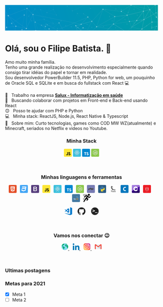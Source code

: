 <img width="auto" src="./5qi38njir9vsm46ync2qjvrrs.svg">

# Olá, sou o Filipe Batista. 👋

Amo muito minha família.<br/> 
Tenho uma grande realização no desenvolvimento especialmente quando consigo tirar idéias do papel e tornar em realidade. <br/> 
Sou desenvolvedor PowerBuilder 11.5, PHP, Python for web, um pouquinho de Oracle SQL e SQLite e em busca do fullstack com React 💻
<br/> <br/> 
🏥 &nbsp; Trabalho na empresa [**Salux - Informatização em saúde**](https://www.salux.com.br/)
<br/> 💜 &nbsp; Buscando colaborar com projetos em Front-end e Back-end usando React
<br/> 😊 &nbsp; Posso te ajudar com PHP e Python
<br/> 💻 &nbsp; Minha stack: ReactJS, Node.js, React Native & Typescript
<br/> 💬 &nbsp; Sobre mim: Curto tecnologias, games como COD MW WZ(atualmente) e Minecraft, seriados no Netflix e videos no Youtube.

<h3 align="center" >Minha Stack</h3>
<p align="center">
  <img alt="JavaScript" width="26px" src="./assets/javascript.svg" />
  <img alt="React" width="26px" src="./assets/reactjs.svg" />
  <img alt="TypeScript" width="26px" src="./assets/typescript.svg" />
  <img alt="Node.js" width="26px" src="./assets/node.svg" />
</p>

<br>

<h3 align="center" >Minhas linguagens e ferramentas</h3>
<p align="center">
  <img alt="HTML5" width="26px" src="./assets/html5.svg" />
  &ensp;<img alt="CSS3" width="26px" src="./assets/css3.svg" />
  &ensp;<img alt="Bootstrap" width="26px" src="./assets/bootstrap.svg" />
  &ensp;<img alt="JavaScript" width="26px" src="./assets/javascript.svg" />
  &ensp;<img alt="React" width="26px" src="./assets/reactjs.svg" />
  &ensp;<img alt="TypeScript" width="26px" src="./assets/typescript.svg" />
  &ensp;<img alt="Node.js" width="26px" src="./assets/node.svg" />
  &ensp;<img alt="PHP" width="26px" src="./assets/php.svg" />
  &ensp;<img alt="Python" width="26px" src="./assets/python.svg" />
  &ensp;<img alt="Flask" width="26px" src="./assets/flask.svg" />
  &ensp;<img alt="C" width="26px" src="./assets/c.svg" />
  &ensp;<img alt="C#" width="26px" src="./assets/c-sharp.svg" />
  &ensp;<img alt="SQL" width="26px" src="./assets/oracle.svg" />
  &ensp;<img alt="MySQL" width="26px" src="./assets/mysql.svg" />
  &ensp;<img alt="PowerBuilder11.5" width="26px" src="./assets/powerbuilder.svg" />
</p>
<p align="center">
  <img alt="VsCode" width="26px" src="https://raw.githubusercontent.com/github/explore/80688e429a7d4ef2fca1e82350fe8e3517d3494d/topics/visual-studio-code/visual-studio-code.png" />
  &emsp;<img alt="GitHub" width="26px" src="./assets/032-github.svg" />
  &emsp;<img alt="Terminal" width="26px" src="https://raw.githubusercontent.com/github/explore/80688e429a7d4ef2fca1e82350fe8e3517d3494d/topics/terminal/terminal.png" />
</p>

<br>

<h3 align="center" >Vamos nos conectar 😉</h3>
<p align="center">
  <a href="http://filipeleonelbatista.github.io/">
    <img alt="Meu site" width="22px" src="./assets/worldwide.svg" />
  </a>&ensp;
  <a href="https://www.linkedin.com/in/filipelbatista/">
    <img alt="LinkedIn" width="22px" src="./assets/052-linkedin.svg" />
  </a>&ensp;
  <a href="mailto:filipe.x2016@gmail.com">
    <img alt="Email" width="22px" src="./assets/044-instagram.svg" />
  </a>&ensp;
  <a href="https://instagram.com/filipegaucho22">
    <img alt="Instagram" width="22px" src="./assets/gmail.svg" />
  </a>
</p>

<br>

### Ultimas postagens


### Metas para 2021

- [x] Meta 1
- [ ] Meta 2

